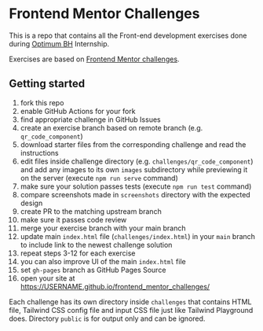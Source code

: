 # Frontend Mentor Challenges

This is a repo that contains all the Front-end development exercises done during [Optimum BH](https://github.com/optimumBA) Internship.

Exercises are based on [Frontend Mentor challenges](https://www.frontendmentor.io).

## Getting started

1. fork this repo
2. enable GitHub Actions for your fork
3. find appropriate challenge in GitHub Issues
4. create an exercise branch based on remote branch (e.g. `qr_code_component`)
5. download starter files from the corresponding challenge and read the instructions
6. edit files inside challenge directory (e.g. `challenges/qr_code_component`) and add any images to its own `images` subdirectory while previewing it on the server (execute `npm run serve` command)
7. make sure your solution passes tests (execute `npm run test` command)
8. compare screenshots made in `screenshots` directory with the expected design
9. create PR to the matching upstream branch
10. make sure it passes code review
11. merge your exercise branch with your main branch
12. update main `index.html` file (`challenges/index.html`) in your `main` branch to include link to the newest challenge solution
13. repeat steps 3-12 for each exercise
14. you can also improve UI of the main `index.html` file
15. set `gh-pages` branch as GitHub Pages Source
16. open your site at https://USERNAME.github.io/frontend_mentor_challenges/

Each challenge has its own directory inside `challenges` that contains HTML file, Tailwind CSS config file and input CSS file just like Tailwind Playground does. Directory `public` is for output only and can be ignored.
